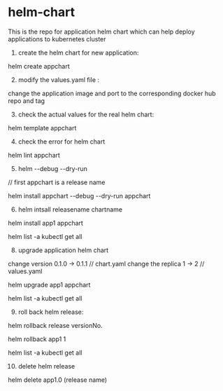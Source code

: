 # helm-chart
This is the repo for application helm chart which can help deploy applications to kubernetes cluster

1. create the helm chart for new application:

helm create appchart 

2. modify the values.yaml file :

change the application image and port to the corresponding docker hub repo and tag

3. check the actual values for the real helm chart:

helm template appchart 

4. check the error for helm chart 

helm lint appchart

5. helm --debug --dry-run

// first appchart is a release name

helm install appchart --debug --dry-run appchart

6. helm intsall releasename chartname

helm install app1 appchart

helm list -a
kubectl get all

8. upgrade application helm chart

change version 0.1.0 -> 0.1.1 // chart.yaml
change the replica 1 -> 2 // values.yaml

helm upgrade app1 appchart

helm list -a
kubectl get all 

9. roll back helm release:

helm rollback release versionNo.

helm rollback app1 1

helm list -a
kubectl get all 

10. delete helm release

helm delete app1.0 (release name)





